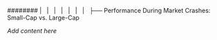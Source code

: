 ######## |   |   |   |   |   |   |   ├── Performance During Market Crashes: Small-Cap vs. Large-Cap

*Add content here*